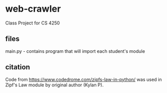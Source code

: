 # web-crawler
Class Project for CS 4250

## files
main.py - contains program that will import each student's module

## citation
Code from https://www.codedrome.com/zipfs-law-in-python/ was used in Zipf's Law module by original author (Kylan P). 
